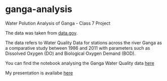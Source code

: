 # ganga-analysis

Water Polution Analysis of Ganga - Class 7 Project

The data was taken from [data.gov](https://www.data.gov.in/catalog/water-quality-data-river-ganga). 

The data refers to Water Quality Data for stations across the river Ganga as a comparative study between 1986 and 2011 with parameters such as Dissolved Oxygen (DO) and Biological Oxygen Demand (BOD).

You can find the notebook analysing the Ganga Water Quality data [here](./01-Load-And-Analyze.ipynb)

My presentation is availabe [here](./Ganga-Presentation-Dec-24.pdf)